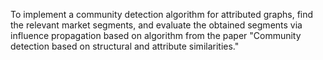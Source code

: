 To implement a community detection algorithm for attributed graphs, find the relevant market segments, and evaluate the obtained segments via influence propagation based on algorithm from the paper "Community detection based on structural and attribute similarities."
